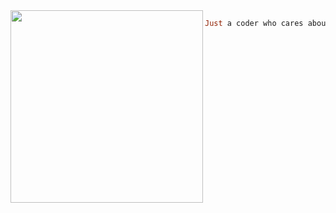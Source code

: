 <img align="left" src="https://github.com/NexPetaurus.png" width="308" />

```haskell
Just a coder who cares about your privacy.

```
